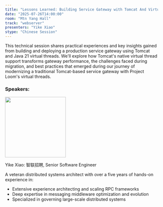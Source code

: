 ```yaml
---
title: "Lessons Learned: Building Service Gateway with Tomcat And Virtual Threads"
date: "2025-07-26T14:00:00"
room: "Mtn Yang Hall"
track: "webserver"
presenters: "Yike Xiao"
stype: "Chinese Session"
---
```


This technical session shares practical experiences and key insights gained from building and deploying a production service gateway using Tomcat and Java 21 virtual threads. We'll explore how Tomcat's native virtual thread support transforms gateway performance, the challenges faced during migration, and best practices that emerged during our journey of modernizing a traditional Tomcat-based service gateway with Project Loom's virtual threads.

### Speakers:


<img src="https://sessionize.com/image/3cdf-400o400o1-fFUnsGQVJZX8XbLKVe2HQD.jpg" width="200" /><br/>

Yike Xiao: 智联招聘, Senior Software Engineer

A veteran distributed systems architect with over a five years of hands-on experience in:
- Extensive experience architecting and scaling RPC frameworks
- Deep expertise in messaging middleware optimization and evolution
- Specialized in governing large-scale distributed systems